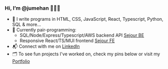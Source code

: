 ### Hi, I’m @jumehan 👩🏻‍💻

- 📝 I write programs in HTML, CSS, JavaScript, React, Typescript, Python, SQL & more...
- 📓 Currently pair-programming:
  - SQL/Node/Express/Typescript/AWS backend API [Sejour BE](https://github.com/marshall-buck/sejour-be) 
  - Responsive React/TS/MUI frontend [Sejour FE](https://github.com/marshall-buck/sejour-fe)
- 📬 Connect with me on [LinkedIn](https://www.linkedin.com/in/juliemenghan/)
- 🗂️ To see fun projects I've worked on, check my pins below or visit my [Portfolio](https://juliehan.me/)

<!---
jumehan/jumehan is a ✨ special ✨ repository because its `README.md` (this file) appears on your GitHub profile.
You can click the Preview link to take a look at your changes.
--->

